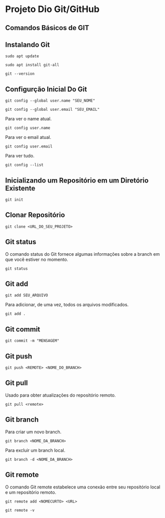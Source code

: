 # Projeto Dio Git/GitHub





## Comandos Básicos de GIT

## Instalando Git
```
sudo apt update
```
```
sudo apt install git-all
```
```
git --version
```


## Configurção Inicial Do Git
```
git config --global user.name "SEU_NOME"
```
```
git config --global user.email "SEU_EMAIL"
```
Para ver o name atual.
```
git config user.name
```
Para ver o email atual.
```
git config user.email
```
Para ver tudo.
```
git config --list
```


## Inicializando um Repositório em um Diretório Existente
```
git init
```


## Clonar Repositório
```
git clone <URL_DO_SEU_PROJETO>
```


## Git status
O comando status do Git fornece algumas informações sobre a branch em que você estiver no momento.
```
git status
```


## Git add
```
git add SEU_ARQUIVO
```
Para adicionar, de uma vez, todos os arquivos modificados.
```
git add .
```


## Git commit
```
git commit -m "MENSAGEM"
```


## Git push
```
git push <REMOTE> <NOME_DO_BRANCH>
```


## Git pull
Usado para obter atualizações do repositório remoto.
```
git pull <remote>
```
## Git branch
Para criar um novo branch.
```
git branch <NOME_DA_BRANCH>
```
Para excluir um branch local.
```
git branch -d <NOME_DA_BRANCH>
```


## Git remote
O comando Git remote estabelece uma conexão entre seu repositório local e um repositório remoto.
```
git remote add <NOMECURTO> <URL>
```
```
git remote -v
```
